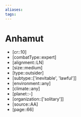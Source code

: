 ```yaml
---
aliases: 
tags: 
---
```


# Anhamut

- [cr::10]
- [combatType::expert]
- [alignment::LN]
- [size::medium]
- [type::outsider]
- [subtype::['inevitable', 'lawful']]
- [environment::any]
- [climate::any]
- [planet::-]
- [organization::['solitary']]
- [source::AA]
- [page::66]
